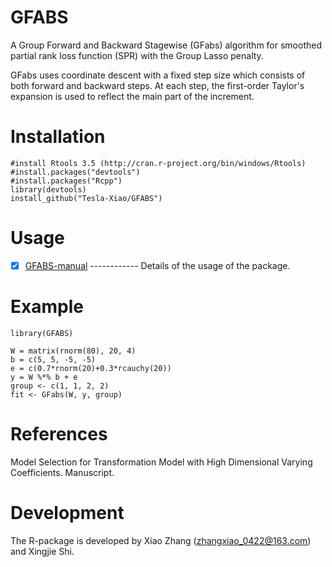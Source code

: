 # GFABS
  A Group Forward and Backward Stagewise (GFabs) algorithm for smoothed partial rank loss function (SPR) with the Group Lasso penalty.
 
  GFabs uses coordinate descent with a fixed step size which consists of both forward and backward steps. At each step, the first-order Taylor's expansion is used to reflect the main part of the increment. 

# Installation

    #install Rtools 3.5 (http://cran.r-project.org/bin/windows/Rtools)
    #install.packages("devtools")
    #install.packages("Rcpp")
    library(devtools)
    install_github("Tesla-Xiao/GFABS")

# Usage

   - [x] [GFABS-manual](https://github.com/Tesla-Xiao/GFABS/blob/master/inst/GFABS-manual.pdf) ------------ Details of the usage of the package.
   
# Example

    library(GFABS)

    W = matrix(rnorm(80), 20, 4)
    b = c(5, 5, -5, -5)
    e = c(0.7*rnorm(20)+0.3*rcauchy(20))
    y = W %*% b + e
    group <- c(1, 1, 2, 2)
    fit <- GFabs(W, y, group)
    
# References

Model Selection for Transformation Model with High Dimensional Varying Coefficients. Manuscript.

# Development
The R-package is developed by Xiao Zhang (zhangxiao_0422@163.com) and Xingjie Shi.
